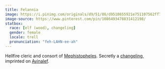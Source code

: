 ```yaml
---
title: Felannia
image: https://i.pinimg.com/originals/d9/51/86/d9518655921e751107562ff78c62d27c.jpg
image-source: https://www.pinterest.com/pin/1086493478831412198/
statbox:
  race: [elf (wood), changeling]
  gender: female
  locale: trell
  pronunciation: "feh-LAHN-ee-ah"
---
```


Hellfire cleric and consort of [Mephistopheles](mephistopheles). Secretly a [changeling](../creatures/changelings), imprinted on [Ayinalef](ayinalef).
